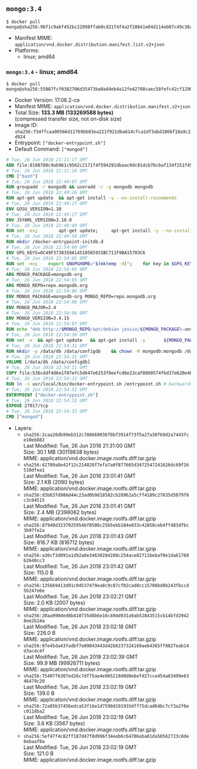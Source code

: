 ## `mongo:3.4`

```console
$ docker pull mongo@sha256:96f1c9abf452bc22998ffab0cd21f4f4a2f20641e04d114eb07c49c36a2a6cc4
```

-	Manifest MIME: `application/vnd.docker.distribution.manifest.list.v2+json`
-	Platforms:
	-	linux; amd64

### `mongo:3.4` - linux; amd64

```console
$ docker pull mongo@sha256:55087fcf0382706d35473ba0ad4eb4a12fe42708caec58fefc42cf1290a1530f
```

-	Docker Version: 17.06.2-ce
-	Manifest MIME: `application/vnd.docker.distribution.manifest.v2+json`
-	Total Size: **133.3 MB (133269588 bytes)**  
	(compressed transfer size, not on-disk size)
-	Image ID: `sha256:f34ffcaa00566d11769bb03ea221f921dba614cfca1df3abd1866f18a9c2d924`
-	Entrypoint: `["docker-entrypoint.sh"]`
-	Default Command: `["mongod"]`

```dockerfile
# Tue, 26 Jun 2018 21:21:17 GMT
ADD file:8108708c9ab961c9562c2171f4f594291dbaac0dc81dcb7bcbaf134f251f459e in / 
# Tue, 26 Jun 2018 21:21:18 GMT
CMD ["bash"]
# Tue, 26 Jun 2018 22:49:07 GMT
RUN groupadd -r mongodb && useradd -r -g mongodb mongodb
# Tue, 26 Jun 2018 22:49:26 GMT
RUN apt-get update 	&& apt-get install -y --no-install-recommends 		ca-certificates 		jq 		numactl 	&& rm -rf /var/lib/apt/lists/*
# Tue, 26 Jun 2018 22:49:27 GMT
ENV GOSU_VERSION=1.10
# Tue, 26 Jun 2018 22:49:27 GMT
ENV JSYAML_VERSION=3.10.0
# Tue, 26 Jun 2018 22:49:49 GMT
RUN set -ex; 		apt-get update; 	apt-get install -y --no-install-recommends 		wget 	; 	rm -rf /var/lib/apt/lists/*; 		dpkgArch="$(dpkg --print-architecture | awk -F- '{ print $NF }')"; 	wget -O /usr/local/bin/gosu "https://github.com/tianon/gosu/releases/download/$GOSU_VERSION/gosu-$dpkgArch"; 	wget -O /usr/local/bin/gosu.asc "https://github.com/tianon/gosu/releases/download/$GOSU_VERSION/gosu-$dpkgArch.asc"; 	export GNUPGHOME="$(mktemp -d)"; 	gpg --keyserver ha.pool.sks-keyservers.net --recv-keys B42F6819007F00F88E364FD4036A9C25BF357DD4; 	gpg --batch --verify /usr/local/bin/gosu.asc /usr/local/bin/gosu; 	rm -r "$GNUPGHOME" /usr/local/bin/gosu.asc; 	chmod +x /usr/local/bin/gosu; 	gosu nobody true; 		wget -O /js-yaml.js "https://github.com/nodeca/js-yaml/raw/${JSYAML_VERSION}/dist/js-yaml.js"; 		apt-get purge -y --auto-remove wget
# Tue, 26 Jun 2018 22:49:50 GMT
RUN mkdir /docker-entrypoint-initdb.d
# Tue, 26 Jun 2018 22:54:00 GMT
ENV GPG_KEYS=0C49F3730359A14518585931BC711F9BA15703C6
# Tue, 26 Jun 2018 22:54:05 GMT
RUN set -ex; 	export GNUPGHOME="$(mktemp -d)"; 	for key in $GPG_KEYS; do 		gpg --keyserver ha.pool.sks-keyservers.net --recv-keys "$key"; 	done; 	gpg --export $GPG_KEYS > /etc/apt/trusted.gpg.d/mongodb.gpg; 	rm -r "$GNUPGHOME"; 	apt-key list
# Tue, 26 Jun 2018 22:54:05 GMT
ARG MONGO_PACKAGE=mongodb-org
# Tue, 26 Jun 2018 22:54:05 GMT
ARG MONGO_REPO=repo.mongodb.org
# Tue, 26 Jun 2018 22:54:06 GMT
ENV MONGO_PACKAGE=mongodb-org MONGO_REPO=repo.mongodb.org
# Tue, 26 Jun 2018 22:54:06 GMT
ENV MONGO_MAJOR=3.4
# Tue, 26 Jun 2018 22:54:06 GMT
ENV MONGO_VERSION=3.4.15
# Tue, 26 Jun 2018 22:54:07 GMT
RUN echo "deb http://$MONGO_REPO/apt/debian jessie/${MONGO_PACKAGE%-unstable}/$MONGO_MAJOR main" | tee "/etc/apt/sources.list.d/${MONGO_PACKAGE%-unstable}.list"
# Tue, 26 Jun 2018 22:54:30 GMT
RUN set -x 	&& apt-get update 	&& apt-get install -y 		${MONGO_PACKAGE}=$MONGO_VERSION 		${MONGO_PACKAGE}-server=$MONGO_VERSION 		${MONGO_PACKAGE}-shell=$MONGO_VERSION 		${MONGO_PACKAGE}-mongos=$MONGO_VERSION 		${MONGO_PACKAGE}-tools=$MONGO_VERSION 	&& rm -rf /var/lib/apt/lists/* 	&& rm -rf /var/lib/mongodb 	&& mv /etc/mongod.conf /etc/mongod.conf.orig
# Tue, 26 Jun 2018 22:54:31 GMT
RUN mkdir -p /data/db /data/configdb 	&& chown -R mongodb:mongodb /data/db /data/configdb
# Tue, 26 Jun 2018 22:54:31 GMT
VOLUME [/data/db /data/configdb]
# Tue, 26 Jun 2018 22:54:31 GMT
COPY file:536cddf4d6e1f87efc5d647e6253f8eefcd6e23caf8860574fbd37e620e4683f in /usr/local/bin/ 
# Tue, 26 Jun 2018 22:54:32 GMT
RUN ln -s usr/local/bin/docker-entrypoint.sh /entrypoint.sh # backwards compat
# Tue, 26 Jun 2018 22:54:32 GMT
ENTRYPOINT ["docker-entrypoint.sh"]
# Tue, 26 Jun 2018 22:54:33 GMT
EXPOSE 27017/tcp
# Tue, 26 Jun 2018 22:54:33 GMT
CMD ["mongod"]
```

-	Layers:
	-	`sha256:2caa28db99eb312c788669036f0bf3914f73f5a27a30f69d2a7443fce10eb882`  
		Last Modified: Tue, 26 Jun 2018 21:31:00 GMT  
		Size: 30.1 MB (30119838 bytes)  
		MIME: application/vnd.docker.image.rootfs.diff.tar.gzip
	-	`sha256:42709a8e42f12c214028f7efa7a0f877665d3472547241626dc69f26510dfea1`  
		Last Modified: Tue, 26 Jun 2018 23:01:41 GMT  
		Size: 2.1 KB (2090 bytes)  
		MIME: application/vnd.docker.image.rootfs.diff.tar.gzip
	-	`sha256:d3b637d986d44c23ad0b9d18582cb28962a5cff4189c27635d5079f8c3c04515`  
		Last Modified: Tue, 26 Jun 2018 23:01:41 GMT  
		Size: 2.4 MB (2398062 bytes)  
		MIME: application/vnd.docker.image.rootfs.diff.tar.gzip
	-	`sha256:87949d3237025954bf0586c25b5ebb184e833c42858ceb4ff483dfbc3b97fe2a`  
		Last Modified: Tue, 26 Jun 2018 23:01:43 GMT  
		Size: 816.7 KB (816712 bytes)  
		MIME: application/vnd.docker.image.rootfs.diff.tar.gzip
	-	`sha256:a30cf3d091a1d92a6e34630284288c254ace82711bebaf0e1da61768b2640cc3`  
		Last Modified: Tue, 26 Jun 2018 23:01:42 GMT  
		Size: 115.0 B  
		MIME: application/vnd.docker.image.rootfs.diff.tar.gzip
	-	`sha256:135669413d91c04537479ea8c9c87cf02cad0cc15708bd0b243fbccd5b247e6e`  
		Last Modified: Tue, 26 Jun 2018 23:02:21 GMT  
		Size: 2.0 KB (2007 bytes)  
		MIME: application/vnd.docker.image.rootfs.diff.tar.gzip
	-	`sha256:20aa990ded0b410735d8b6e16c494d931a9ab52843515cb14bfd29428ee2b14a`  
		Last Modified: Tue, 26 Jun 2018 23:02:18 GMT  
		Size: 226.0 B  
		MIME: application/vnd.docker.image.rootfs.diff.tar.gzip
	-	`sha256:97e45da43fadbf7e09043443d42b6237324169ae64365ff882feab14d3ac4c4f`  
		Last Modified: Tue, 26 Jun 2018 23:02:39 GMT  
		Size: 99.9 MB (99926711 bytes)  
		MIME: application/vnd.docker.image.rootfs.diff.tar.gzip
	-	`sha256:75407f6307ed26c7df75ae4e965219d0d0e6efd27cce454a83499e6346479c20`  
		Last Modified: Tue, 26 Jun 2018 23:02:19 GMT  
		Size: 139.0 B  
		MIME: application/vnd.docker.image.rootfs.diff.tar.gzip
	-	`sha256:72a85b37456edca53f16e1d7590d191935dff75dcad64bc7cf3a2f6ec0118ba2`  
		Last Modified: Tue, 26 Jun 2018 23:02:19 GMT  
		Size: 3.6 KB (3567 bytes)  
		MIME: application/vnd.docker.image.rootfs.diff.tar.gzip
	-	`sha256:5ef47f4c82ff187d47f8d996f34eeb6c64706aba81da50562723c8de6ebaaf8a`  
		Last Modified: Tue, 26 Jun 2018 23:02:19 GMT  
		Size: 121.0 B  
		MIME: application/vnd.docker.image.rootfs.diff.tar.gzip
